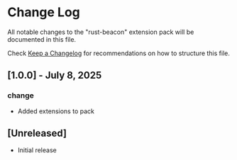 # Change Log

All notable changes to the "rust-beacon" extension pack will be documented in this file.

Check [Keep a Changelog](http://keepachangelog.com/) for recommendations on how to structure this file.

## [1.0.0] - July 8, 2025

### change

- Added extensions to pack

## [Unreleased]

- Initial release
